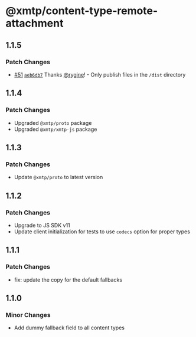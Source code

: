 # @xmtp/content-type-remote-attachment

## 1.1.5

### Patch Changes

- [#51](https://github.com/xmtp/xmtp-js-content-types/pull/51) [`aeb6db7`](https://github.com/xmtp/xmtp-js-content-types/commit/aeb6db73a63409a33c7d3d3431e33682b0ce4c4d) Thanks [@rygine](https://github.com/rygine)! - Only publish files in the `/dist` directory

## 1.1.4

### Patch Changes

- Upgraded `@xmtp/proto` package
- Upgraded `@xmtp/xmtp-js` package

## 1.1.3

### Patch Changes

- Update `@xmtp/proto` to latest version

## 1.1.2

### Patch Changes

- Upgrade to JS SDK v11
- Update client initialization for tests to use `codecs` option for proper types

## 1.1.1

### Patch Changes

- fix: update the copy for the default fallbacks

## 1.1.0

### Minor Changes

- Add dummy fallback field to all content types
